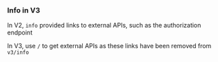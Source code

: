 ### Info in V3

In V2, `info` provided links to external APIs, such as the authorization endpoint

In V3, use `/` to get external APIs as these links have been removed from `v3/info`
